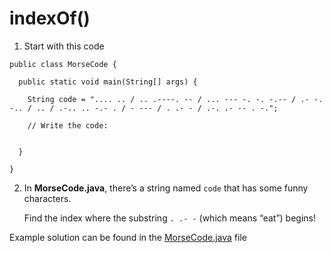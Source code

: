 # indexOf()

1. Start with this code

```
public class MorseCode {
  
  public static void main(String[] args) {
    
    String code = ".... .. / .. .----. -- / ... --- -. -. -.-- / .- -. -.. / .. / .-.. .. -.- . / - --- / . .- - / .-. .- -- . -.";

    // Write the code:
    
    
  }
  
}
```

2. In **MorseCode.java**, there’s a string named ```code``` that has some funny characters.

	Find the index where the substring ```. .- -``` (which means “eat”) begins!

Example solution can be found in the [MorseCode.java](https://github.com/keldavis/Java-Practice/blob/master/Foundations/8.%20String%20Methods/indexOf/MorseCode.java) file